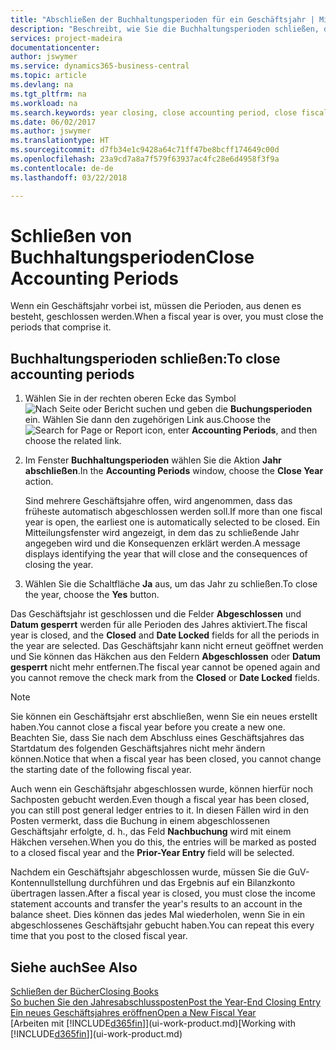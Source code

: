 ```yaml
---
title: "Abschließen der Buchhaltungsperioden für ein Geschäftsjahr | Microsoft Docs"
description: "Beschreibt, wie Sie die Buchhaltungsperioden schließen, die das Geschäftsjahr ausmachen."
services: project-madeira
documentationcenter: 
author: jswymer
ms.service: dynamics365-business-central
ms.topic: article
ms.devlang: na
ms.tgt_pltfrm: na
ms.workload: na
ms.search.keywords: year closing, close accounting period, close fiscal year, bank account detailed trial balance
ms.date: 06/02/2017
ms.author: jswymer
ms.translationtype: HT
ms.sourcegitcommit: d7fb34e1c9428a64c71ff47be8bcff174649c00d
ms.openlocfilehash: 23a9cd7a8a7f579f63937ac4fc28e6d4958f3f9a
ms.contentlocale: de-de
ms.lasthandoff: 03/22/2018

---
```

# <a name="close-accounting-periods"></a><span data-ttu-id="14823-103">Schließen von Buchhaltungsperioden</span><span class="sxs-lookup"><span data-stu-id="14823-103">Close Accounting Periods</span></span>
<span data-ttu-id="14823-104">Wenn ein Geschäftsjahr vorbei ist, müssen die Perioden, aus denen es besteht, geschlossen werden.</span><span class="sxs-lookup"><span data-stu-id="14823-104">When a fiscal year is over, you must close the periods that comprise it.</span></span>

## <a name="to-close-accounting-periods"></a><span data-ttu-id="14823-105">Buchhaltungsperioden schließen:</span><span class="sxs-lookup"><span data-stu-id="14823-105">To close accounting periods</span></span>
1. <span data-ttu-id="14823-106">Wählen Sie in der rechten oberen Ecke das Symbol ![Nach Seite oder Bericht suchen](media/ui-search/search_small.png "Nach Seite oder Bericht suchen") und geben die **Buchungsperioden** ein. Wählen Sie dann den zugehörigen Link aus.</span><span class="sxs-lookup"><span data-stu-id="14823-106">Choose the ![Search for Page or Report](media/ui-search/search_small.png "Search for Page or Report icon") icon, enter **Accounting Periods**, and then choose the related link.</span></span>
2. <span data-ttu-id="14823-107">Im Fenster **Buchhaltungsperioden** wählen Sie die Aktion **Jahr abschließen**.</span><span class="sxs-lookup"><span data-stu-id="14823-107">In the **Accounting Periods** window, choose the **Close Year** action.</span></span>

    <span data-ttu-id="14823-108">Sind mehrere Geschäftsjahre offen, wird angenommen, dass das früheste automatisch abgeschlossen werden soll.</span><span class="sxs-lookup"><span data-stu-id="14823-108">If more than one fiscal year is open, the earliest one is automatically selected to be closed.</span></span> <span data-ttu-id="14823-109">Ein Mitteilungsfenster wird angezeigt, in dem das zu schließende Jahr angegeben wird und die Konsequenzen erklärt werden.</span><span class="sxs-lookup"><span data-stu-id="14823-109">A message displays identifying the year that will close and the consequences of closing the year.</span></span>
3. <span data-ttu-id="14823-110">Wählen Sie die Schaltfläche **Ja** aus, um das Jahr zu schließen.</span><span class="sxs-lookup"><span data-stu-id="14823-110">To close the year, choose the **Yes** button.</span></span>

<span data-ttu-id="14823-111">Das Geschäftsjahr ist geschlossen und die Felder **Abgeschlossen** und **Datum gesperrt** werden für alle Perioden des Jahres aktiviert.</span><span class="sxs-lookup"><span data-stu-id="14823-111">The fiscal year is closed, and the **Closed** and **Date Locked** fields for all the periods in the year are selected.</span></span> <span data-ttu-id="14823-112">Das Geschäftsjahr kann nicht erneut geöffnet werden und Sie können das Häkchen aus den Feldern **Abgeschlossen** oder **Datum gesperrt** nicht mehr entfernen.</span><span class="sxs-lookup"><span data-stu-id="14823-112">The fiscal year cannot be opened again and you cannot remove the check mark from the **Closed** or **Date Locked** fields.</span></span>

> [!NOTE]  
>   <span data-ttu-id="14823-113">Sie können ein Geschäftsjahr erst abschließen, wenn Sie ein neues erstellt haben.</span><span class="sxs-lookup"><span data-stu-id="14823-113">You cannot close a fiscal year before you create a new one.</span></span> <span data-ttu-id="14823-114">Beachten Sie, dass Sie nach dem Abschluss eines Geschäftsjahres das Startdatum des folgenden Geschäftsjahres nicht mehr ändern können.</span><span class="sxs-lookup"><span data-stu-id="14823-114">Notice that when a fiscal year has been closed, you cannot change the starting date of the following fiscal year.</span></span>

<span data-ttu-id="14823-115">Auch wenn ein Geschäftsjahr abgeschlossen wurde, können hierfür noch Sachposten gebucht werden.</span><span class="sxs-lookup"><span data-stu-id="14823-115">Even though a fiscal year has been closed, you can still post general ledger entries to it.</span></span> <span data-ttu-id="14823-116">In diesen Fällen wird in den Posten vermerkt, dass die Buchung in einem abgeschlossenen Geschäftsjahr erfolgte, d. h., das Feld **Nachbuchung** wird mit einem Häkchen versehen.</span><span class="sxs-lookup"><span data-stu-id="14823-116">When you do this, the entries will be marked as posted to a closed fiscal year and the **Prior-Year Entry** field will be selected.</span></span>

<span data-ttu-id="14823-117">Nachdem ein Geschäftsjahr abgeschlossen wurde, müssen Sie die GuV-Kontennullstellung durchführen und das Ergebnis auf ein Bilanzkonto übertragen lassen.</span><span class="sxs-lookup"><span data-stu-id="14823-117">After a fiscal year is closed, you must close the income statement accounts and transfer the year's results to an account in the balance sheet.</span></span> <span data-ttu-id="14823-118">Dies können das jedes Mal wiederholen, wenn Sie in ein abgeschlossenes Geschäftsjahr gebucht haben.</span><span class="sxs-lookup"><span data-stu-id="14823-118">You can repeat this every time that you post to the closed fiscal year.</span></span>

## <a name="see-also"></a><span data-ttu-id="14823-119">Siehe auch</span><span class="sxs-lookup"><span data-stu-id="14823-119">See Also</span></span>
[<span data-ttu-id="14823-120">Schließen der Bücher</span><span class="sxs-lookup"><span data-stu-id="14823-120">Closing Books</span></span>](year-close-books.md)  
[<span data-ttu-id="14823-121">So buchen Sie den Jahresabschlussposten</span><span class="sxs-lookup"><span data-stu-id="14823-121">Post the Year-End Closing Entry</span></span>](year-how-post-year-end-close-entry.md)  
[<span data-ttu-id="14823-122">Ein neues Geschäftsjahres eröffnen</span><span class="sxs-lookup"><span data-stu-id="14823-122">Open a New Fiscal Year</span></span>](finance-how-open-new-fiscal-year.md)  
<span data-ttu-id="14823-123">[Arbeiten mit [!INCLUDE[d365fin](includes/d365fin_md.md)]](ui-work-product.md)</span><span class="sxs-lookup"><span data-stu-id="14823-123">[Working with [!INCLUDE[d365fin](includes/d365fin_md.md)]](ui-work-product.md)</span></span>

